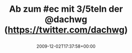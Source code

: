 ---
retweeted: false
source: <a href="http://twitter.com" rel="nofollow">Twitter Web Client</a>
entities:
  hashtags:
  - text: ec
    indices:
    - '7'
    - '10'
  symbols: []
  user_mentions:
  - name: Die Z99
    screen_name: dachwg
    indices:
    - '27'
    - '34'
    id_str: '91882733'
    id: '91882733'
  urls: []
display_text_range:
- '0'
- '34'
favorite_count: '0'
id_str: '6275562726'
truncated: false
retweet_count: '0'
id: '6275562726'
created_at: Wed Dec 02 17:37:58 +0000 2009
favorited: false
full_text: 'Ab zum #ec mit 3/5teln der [@dachwg](https://twitter.com/dachwg)'
lang: de
tags:
- ec
- pesos/twitter
date: '2009-12-02T17:37:58+00:00'
src: https://twitter.com/bascht/status/6275562726
original_url: https://twitter.com/bascht/status/6275562726
type: twitter_tweet
text: 'Ab zum #ec mit 3/5teln der [@dachwg](https://twitter.com/dachwg)'
title: 'Ab zum #ec mit 3/5teln der @dachwg (https://twitter.com/dachwg)

  '

---